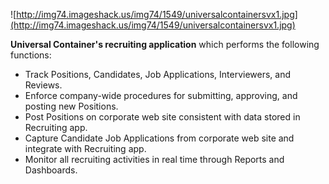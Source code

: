 ![http://img74.imageshack.us/img74/1549/universalcontainersvx1.jpg](http://img74.imageshack.us/img74/1549/universalcontainersvx1.jpg)

**Universal Container's recruiting application** which performs the following functions:
  * Track Positions, Candidates, Job Applications, Interviewers, and Reviews.
  * Enforce company-wide procedures for submitting, approving, and posting new Positions.
  * Post Positions on corporate web site consistent with data stored in Recruiting app.
  * Capture Candidate Job Applications from corporate web site and integrate with Recruiting app.
  * Monitor all recruiting activities in real time through Reports and Dashboards.